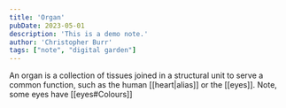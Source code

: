 ```yaml
---
title: 'Organ'
pubDate: 2023-05-01
description: 'This is a demo note.'
author: 'Christopher Burr'
tags: ["note", "digital garden"]
---
```


An organ is a collection of tissues joined in a structural unit to serve a common function, such as the human [[heart|alias]] or the [[eyes]]. Note, some eyes have [[eyes#Colours]]
